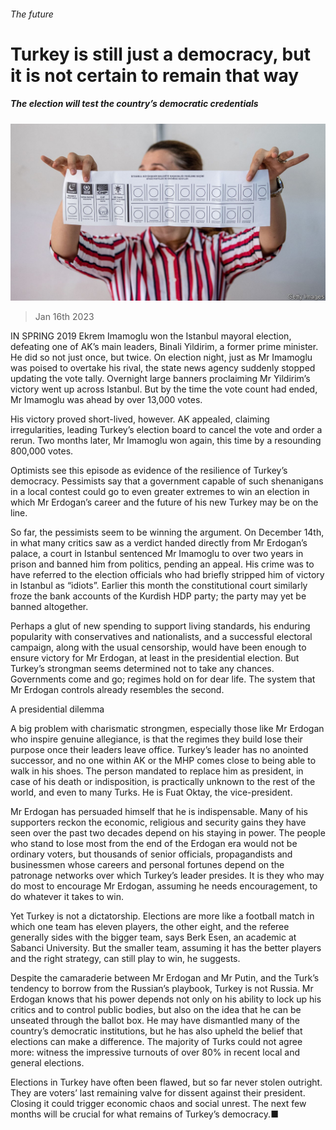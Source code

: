 ###### The future

# Turkey is still just a democracy, but it is not certain to remain that way 

##### The election will test the country’s democratic credentials 

![image](images/20230121_SRP513.jpg) 

> Jan 16th 2023 

IN SPRING 2019 Ekrem Imamoglu won the Istanbul mayoral election, defeating one of AK’s main leaders, Binali Yildirim, a former prime minister. He did so not just once, but twice. On election night, just as Mr Imamoglu was poised to overtake his rival, the state news agency suddenly stopped updating the vote tally. Overnight large banners proclaiming Mr Yildirim’s victory went up across Istanbul. But by the time the vote count had ended, Mr Imamoglu was ahead by over 13,000 votes. 

His victory proved short-lived, however. AK appealed, claiming irregularities, leading Turkey’s election board to cancel the vote and order a rerun. Two months later, Mr Imamoglu won again, this time by a resounding 800,000 votes. 

Optimists see this episode as evidence of the resilience of Turkey’s democracy. Pessimists say that a government capable of such shenanigans in a local contest could go to even greater extremes to win an election in which Mr Erdogan’s career and the future of his new Turkey may be on the line. 

So far, the pessimists seem to be winning the argument. On December 14th, in what many critics saw as a verdict handed directly from Mr Erdogan’s palace, a court in Istanbul sentenced Mr Imamoglu to over two years in prison and banned him from politics, pending an appeal. His crime was to have referred to the election officials who had briefly stripped him of victory in Istanbul as “idiots”. Earlier this month the constitutional court similarly froze the bank accounts of the Kurdish HDP party; the party may yet be banned altogether. 

Perhaps a glut of new spending to support living standards, his enduring popularity with conservatives and nationalists, and a successful electoral campaign, along with the usual censorship, would have been enough to ensure victory for Mr Erdogan, at least in the presidential election. But Turkey’s strongman seems determined not to take any chances. Governments come and go; regimes hold on for dear life. The system that Mr Erdogan controls already resembles the second. 

A presidential dilemma

A big problem with charismatic strongmen, especially those like Mr Erdogan who inspire genuine allegiance, is that the regimes they build lose their purpose once their leaders leave office. Turkey’s leader has no anointed successor, and no one within AK or the MHP comes close to being able to walk in his shoes. The person mandated to replace him as president, in case of his death or indisposition, is practically unknown to the rest of the world, and even to many Turks. He is Fuat Oktay, the vice-president. 

Mr Erdogan has persuaded himself that he is indispensable. Many of his supporters reckon the economic, religious and security gains they have seen over the past two decades depend on his staying in power. The people who stand to lose most from the end of the Erdogan era would not be ordinary voters, but thousands of senior officials, propagandists and businessmen whose careers and personal fortunes depend on the patronage networks over which Turkey’s leader presides. It is they who may do most to encourage Mr Erdogan, assuming he needs encouragement, to do whatever it takes to win. 

Yet Turkey is not a dictatorship. Elections are more like a football match in which one team has eleven players, the other eight, and the referee generally sides with the bigger team, says Berk Esen, an academic at Sabanci University. But the smaller team, assuming it has the better players and the right strategy, can still play to win, he suggests. 

Despite the camaraderie between Mr Erdogan and Mr Putin, and the Turk’s tendency to borrow from the Russian’s playbook, Turkey is not Russia. Mr Erdogan knows that his power depends not only on his ability to lock up his critics and to control public bodies, but also on the idea that he can be unseated through the ballot box. He may have dismantled many of the country’s democratic institutions, but he has also upheld the belief that elections can make a difference. The majority of Turks could not agree more: witness the impressive turnouts of over 80% in recent local and general elections.

Elections in Turkey have often been flawed, but so far never stolen outright. They are voters’ last remaining valve for dissent against their president. Closing it could trigger economic chaos and social unrest. The next few months will be crucial for what remains of Turkey’s democracy.■

